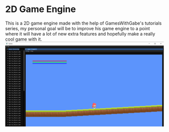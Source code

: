 # 2D Game Engine
This is a 2D game engine made with the help of GamesWithGabe's tutorials series, my personal goal will be to improve his game engine to a point where it will have a lot of new extra features and hopefully make a really cool game with it.
![Screenshot](GitHubImages/Engine.PNG)
